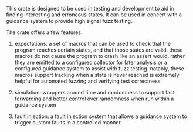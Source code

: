 This crate is designed to be used in testing and development to aid in finding interesting and erroneous states. It can be used in concert with a guidance system to provide high signal fuzz testing.

The crate offers a few features:

1. expectations: a set of macros that can be used to check that the program reaches certain states, and that those states are valid. these macros do not cause the program to crash like an assert would. rather they are emitted to a configured collector for later analysis or a configured guidance system to assist with fuzz testing. notably, these macros support tracking when a state is never reached is extremely helpful for automated fuzzing and verifying test correctness

2. simulation: wrappers around time and randomness to support fast forwarding and better control over randomness when run within a guidance system

3. fault injection: a fault injection system that allows a guidance system to trigger custom faults in a controlled manner
